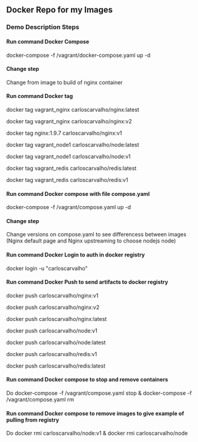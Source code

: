 
## Docker Repo for my Images

### Demo Description Steps


#### Run command Docker Compose

docker-compose -f /vagrant/docker-compose.yaml up -d

#### Change step
Change from image to build of nginx container

#### Run command Docker tag

docker tag vagrant_nginx carloscarvalho/nginx:latest

docker tag vagrant_nginx carloscarvalho/nginx:v2

docker tag nginx:1.9.7 carloscarvalho/nginx:v1

docker tag vagrant_node1 carloscarvalho/node:latest

docker tag vagrant_node1 carloscarvalho/node:v1

docker tag vagrant_redis carloscarvalho/redis:latest

docker tag vagrant_redis carloscarvalho/redis:v1

#### Run command Docker compose with file compose.yaml
docker-compose -f /vagrant/compose.yaml up -d

#### Change step
Change versions on compose.yaml to see differencess between images (Nginx default page and Nginx upstreaming to choose nodejs node)

#### Run command Docker Login to auth in docker registry
docker login -u "carloscarvalho"

#### Run command Docker Push to send artifacts to docker registry

docker push carloscarvalho/nginx:v1

docker push carloscarvalho/nginx:v2

docker push carloscarvalho/nginx:latest

docker push carloscarvalho/node:v1

docker push carloscarvalho/node:latest

docker push carloscarvalho/redis:v1

docker push carloscarvalho/redis:latest

#### Run command Docker compose to stop and remove containers
Do docker-compose -f /vagrant/compose.yaml stop & docker-compose -f /vagrant/compose.yaml rm

#### Run command Docker compose to remove images to give example of pulling from registry
Do docker rmi carloscarvalho/node:v1 & docker rmi carloscarvalho/node


